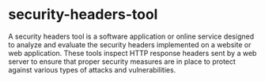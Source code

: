 # security-headers-tool
 A security headers tool is a software application or online service designed to analyze and evaluate the security headers implemented on a website or web application. These tools inspect HTTP response headers sent by a web server to ensure that proper security measures are in place to protect against various types of attacks and vulnerabilities.
